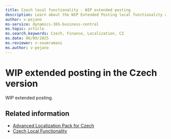 ```yaml
---
title: Czech local functionality - WIP extended posting
description: Learn about the WIP Extended Posting local functionality available in the Czech version of Business Central.
author: v-pejano
ms-service: dynamics-365-business-central
ms.topic: article
ms.search.keywords: Czech, Finance, Localization, CZ
ms.date: 06/09/2025
ms.reviewer: v-soumramani
ms.author: v-pejano
---
```


# WIP extended posting in the Czech version

WIP extended posting.

## Related information

- [Advanced Localization Pack for Czech](ui-extensions-advanced-localization-pack-cz.md)  
- [Czech Local Functionality](czech-local-functionality.md)  
